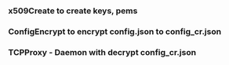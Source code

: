 ### x509Create to create keys, pems

### ConfigEncrypt to encrypt config.json to config_cr.json

### TCPProxy - Daemon with decrypt config_cr.json
